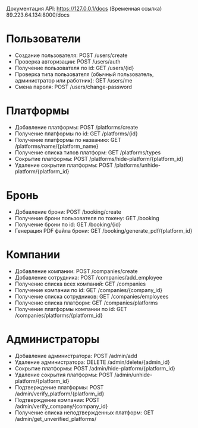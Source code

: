 Документация API: https://127.0.0.1/docs
(Временная ссылка) 89.223.64.134:8000/docs
# Пользователи
- Создание пользователя: POST /users/create
- Проверка авторизации: POST /users/auth
- Получение пользователя по id: GET /users/{id}
- Проверка типа пользователя (обычный пользователь, администратор или работник): GET /users/me
- Смена пароля: POST /users/change-password
# Платформы
- Добавление платформы: POST /platforms/create
- Получение платформы по id: GET /platforms/{id}
- Получение платформы по названию: GET /platforms/name/{platform_name}
- Получение списка типов платформ: GET /platforms/types
- Сокрытие платформы: POST /platforms/hide-platform/{platform_id}
- Удаление сокрытия платформы: POST /platforms/unhide-platform/{platform_id}
# Бронь
- Добавление брони: POST /booking/create
- Получение брони пользователя по токену: GET /booking
- Получение брони по id: GET /booking/{id}
- Генерация PDF файла брони: GET /booking/generate_pdf/{platform_id}
# Компании
- Добавление компании: POST /companies/create
- Добавление сотрудника: POST /companies/add_employee
- Получение списка всех компаний: GET /companies
- Получение компании по id: GET /companies/{company_id}
- Получение списка сотрудников: GET /companies/employees
- Получение списка платформ: GET /companies/platforms
- Получение платформы компании по id: GET /companies/platforms/{platform_id}
# Администраторы
- Добавление администратора: POST /admin/add
- Удаление администратора: DELETE /admin/delete/{admin_id}
- Сокрытие платформы: POST /admin/hide-platform/{platform_id}
- Удаление сокрытия платформы: POST /admin/unhide-platform/{platform_id}
- Подтверждение платформы: POST /admin/verify_platform/{platform_id}
- Подтверждение компании: POST /admin/verify_company/{company_id}
- Получение списка неподтвержденных платформ: GET /admin/get_unverified_platforms/